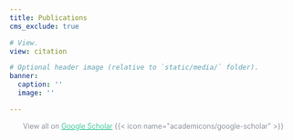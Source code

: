 ```yaml
---
title: Publications   
cms_exclude: true

# View.
view: citation

# Optional header image (relative to `static/media/` folder).
banner:
  caption: ''
  image: ''

---
```

<div style='display: grid; place-items: center; width: 100%;'>
<span style='font-size: 0.9em; color: #6b7280; font-weight: 300;'>View all on <a href='(https://scholar.google.com/citations?user=RhThiI8AAAAJ&hl=en' style='text-decoration: underline; color: #10b981;'>Google Scholar</a> {{< icon name="academicons/google-scholar" >}}</span>
</div>